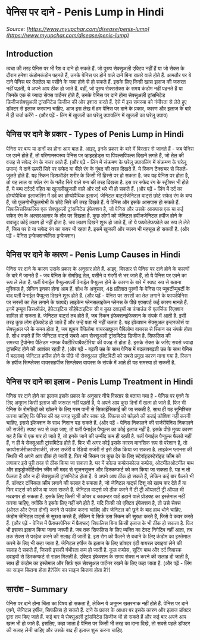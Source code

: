 # पेनिस पर दाने - Penis Lump in Hindi
_Source: [https://www.myupchar.com/disease/penis-lump](https://www.myupchar.com/disease/penis-lump)_

## Introduction
त्वचा की तरह पेनिस पर भी रैश व दाने हो सकते हैं. जो पुरुष सेक्सुअली एक्टिव नहीं हैं या जो सेक्स के दौरान हमेशा कंडोमकंडोम पहनते हैं, उनके पेनिस पर होने वाले दाने बिना खतरे वाले होते हैं. आमतौर पर ये दाने पेनिस पर तेलतेल या पसीने के जमा होने से हो सकते हैं. इसके लिए किसी खास इलाज की जरूरत नहीं पड़ती, ये अपने आप ठीक हो जाते हैं.
वहीं, जो पुरुष सेक्ससेक्स के समय कंडोम नहीं पहनते हैं या जिनके एक से ज्यादा सेक्स पार्टनर होते हैं, उनके पेनिस पर दाने होना सेक्सुअली ट्रांसमिटेड डिजीजसेक्सुअली ट्रांसमिटेड डिजीज की ओर इशारा करते हैं. ऐसे में इस समस्या को गंभीरता से लेते हुए डॉक्टर से इलाज करवाना चाहिए.
आज इस लेख में हम पेनिस पर दाने के प्रकार, कारण और इलाज के बारे में ही चर्चा करेंगे -
(और पढ़ें - लिंग में खुजली का घरेलू उपायलिंग में खुजली का घरेलू उपाय)

## पेनिस पर दाने के प्रकार - Types of Penis Lump in Hindi
पेनिस पर बम्प या दानों का होना आम बात है. आइए, इनके प्रकार के बारे में विस्तार से जानते हैं -
जब पेनिस पर एक्ने होते हैं, तो परिणामस्वरूप पेनिस पर व्हाइटहेड्स या पिंपल्सपिंपल्स दिखने लगते हैं, जो तेल की वजह से सफेद रंग के नजर आते हैं.
(और पढ़ें - लिंग में संक्रमण के घरेलू उपायलिंग में संक्रमण के घरेलू उपाय)
ये दानें ऊपरी सिरे पर सफेद या पीले रंग के गुंबद की तरह दिखते हैं. ये स्किन टैक्सचर से मिलते-जुलते होते हैं.
यह स्किन डिसऑर्डर शरीर के किसी भी हिस्से पर हो सकता है. जब यह पेनिस पर होता है, तो यह लाल या पर्पल रंग के फ्लैट सिरे वाले बम्प की तरह दिखता है. इस पर सफेद रंग के स्ट्रीक्स भी होते हैं. ये बम्प दर्ददर्द रहित या खुजलीखुजली वाले और दर्द भरे भी हो सकते हैं.
(और पढ़ें - लिंग में दर्द का होम्योपैथिक इलाजलिंग में दर्द का होम्योपैथिक इलाज)
जेनिटल वार्ट्सजेनिटल वार्ट्स छोटे सफेद रंग के बम्प हैं, जो फूलगोभीफूलगोभी के छोटे सिरे की तरह दिखते हैं. ये पेनिस और इसके आसपास हो सकते हैं.
सिफलिससिफलिस एक सेक्सुअली ट्रांसमिटेड इंफेक्शन है, जो पेनिस और उसके आसपास एक या कई सफेद रंग के अल्सरअल्सर के तौर पर दिखता है.
कुछ लोगों को जेनिटल हर्पीजजेनिटल हर्पीज होने के बावजूद कोई लक्षण ही नहीं होता है. जब लक्षण दिखने शुरू हो जाते हैं, तो ये फफोलेफफोले का रूप ले लेते हैं, जिस पर ग्रे या सफेद रंग का कवर भी रहता है. इसमें खुजली और जलन भी महसूस हो सकती है.
(और पढ़ें - पेनिस इन्फेक्शनपेनिस इन्फेक्शन)

## पेनिस पर दाने के कारण - Penis Lump Causes in Hindi
पेनिस पर दाने के कारण उसके प्रकार के अनुसार होते हैं. आइए, विस्तार से पेनिस पर दाने होने के कारणों के बारे में जानते हैं -
जब पेनिस के रोमछिद्र तेल, पसीने व गंदगी से भर जाते हैं, तो ये पेनिस पर एक्ने का रूप ले लेता है.
पर्ली पेनाईल पैप्युल्सपर्ली पेनाईल पैप्युल्स होने के कारण के बारे में स्पष्ट रूप से बताना मुश्किल है, लेकिन इनका होना आम हैं. शोध के अनुसार, 48 प्रतिशत पुरुषों के पेनिस पर प्यूबर्टीप्यूबर्टी के बाद पर्ली पेनाईल पैप्युल्स दिखने शुरू होते हैं.
(और पढ़ें - पेनिस पर सरसों का तेल लगाने के फायदेपेनिस पर सरसों का तेल लगाने के फायदे)
लाइकेन प्लेनसलाइकेन प्लेनस के पीछे एक्सपर्ट कई कारण मानते हैं. इनमें इम्यून डिसऑर्डर, हेपेटाइटिस सीहेपेटाइटिस सी व कुछ दवाइयों या कंपाउंड से एलर्जिक रिएक्शन शामिल हो सकता है.
जेनिटल वार्ट्स तब होते हैं, जब स्किन इंफेक्शनइंफेक्शन के संपर्क में आती है. इसी तरह कुछ लोग इंफेक्टेड हो जाते हैं और उन्हें पता भी नहीं चलता है. यह इंफेक्शन सेक्सुअल इन्टरकोर्स या सेक्सुअल प्ले के समय होता है, जब ह्यूमन पैपिलोमा वायरसह्यूमन पैपिलोमा वायरस से स्किन का संपर्क होता है. शोध कहते हैं कि जेनिटल वार्ट्स सबसे आम सेक्सुअली ट्रांसमिटेड डिजीज है.
सिफलिस की समस्या ट्रैपोनेमा पैलिडम नामक बैक्टीरियाबैक्टीरिया की वजह से होता है. इसके सेक्स के जरिए सबसे ज्यादा ट्रांसमिट होने की आशंका रहती है.
(और पढ़ें - बढ़ती उम्र के साथ पेनिस में बदलावबढ़ती उम्र के साथ पेनिस में बदलाव)
जेनिटल हर्पीज होने के पीछे भी सेक्सुअल एक्टिविटी को सबसे प्रमुख कारण माना गया है. स्किन के हर्पीज सिम्प्लेक्स वायरसहर्पीज सिम्प्लेक्स वायरस के संपर्क में आते ही यह समस्या हो सकती है.

## पेनिस पर दाने का इलाज - Penis Lump Treatment in Hindi
पेनिस पर दाने होने का इलाज इसके प्रकार के अनुसार नीचे विस्तार से बताया गया है -
पेनिस पर एक्ने के लिए अमूमन किसी इलाज की जरूरत नहीं पड़ती है, ये अपने आप कुछ दिनों में खत्म हो जाते हैं. फिर भी पेनिस के रोमछिद्रों को खोलने के लिए गरम पानी से सिकाईसिकाई की जा सकती है. साथ ही यह सुनिश्चित करना चाहिए कि पेनिस की वह जगह सूखी और साफ रहे. पिंपल्स को फोड़ने की कतई कोशिश नहीं करनी चाहिए, इससे इंफेक्शन के साथ निशान पड़ सकते हैं.
(और पढ़ें - पेनिस निकालने की सर्जरीपेनिस निकालने की सर्जरी)
स्पष्ट रूप से कहा जाए, तो पर्ली पेनाईल पैप्युल्स का कोई इलाज नहीं है. इसके पीछे मुख्य कारण यह है कि ये एक बार हो जाते हैं, तो इनके जाने की उम्मीद कम ही रहती है. पर्ली पेनाईल पैप्यूल्स फैलते नहीं हैं, न ही ये सेक्सुअली ट्रांसमिटेड होते हैं. फिर भी अगर कोई इसके कारण मानसिक रूप से परेशान है, तो क्रायोसर्जरीक्रायोसर्जरी, लेजर सर्जरी व रेडियो सर्जरी से इसे ठीक किया जा सकता है.
लाइकेन प्लानस की स्थिति भी अपने आप ठीक हो जाती है. फिर भी स्किन पर कुछ देर के लिए स्टेरॉइडस्टेरॉइड क्रीम को लगाकर इसे पूरी तरह से ठीक किया जा सकता है. घर में कोल्ड कम्प्रेसकोल्ड कम्प्रेस, ओटमीलओटमील बाथ और हाइड्रोकोर्टिसोन क्रीम की मदद से सूजनसूजन और डिस्कम्फर्ट को कम किया जा सकता है. यह न तो फैलता है और न ही सेक्सुअली ट्रांसमिटेड होता है.
ये अपने आप ठीक हो सकते हैं, लेकिन कई बार फैलते भी हैं. डॉक्टर टॉपिकल क्रीम लगाने की सलाह दे सकता है, जो जेनिटल वार्ट्स टिशू को खत्म कर देते हैं या फिर वार्ट्स को फ्रीज या जला सकते हैं. जेनिटल वार्ट्स को ठीक करने में टी ट्री ऑयलटी ट्री ऑयल भी मददगार हो सकता है. इसके लिए किसी भी ओवर द काउन्टर वार्ट हटाने वाले प्रोडक्ट का इस्तेमाल नहीं करना चाहिए, क्योंकि वे इसके लिए नहीं बने होते हैं.
यदि किसी को एक्टिव इंफेक्शन है, तो उसे सेक्स (ओरल और ऐनल दोनों) करने से परहेज करना चाहिए और जेनिटल को छूने के बाद हाथ धोने चाहिए. कंडोम जेनिटल वार्ट्स से सुरक्षा करते हैं, लेकिन ये सिर्फ उस स्किन की सुरक्षा करते हैं, जिसे वे कवर करते हैं.
(और पढ़ें - पेनिस में फ्रैक्चरपेनिस में फ्रैक्चर)
सिफलिस बिना किसी इलाज के भी ठीक हो सकता है. फिर भी इसका इलाज किया जाना जरूरी है. जब तक सिफलिस के लिए व्यक्ति का टेस्ट निगेटिव नहीं आता, तब तक सेक्स से परहेज करने की सलाह दी जाती है. इस रोग को फैलने से बचाने के लिए कंडोम का इस्तेमाल करने के लिए भी कहा जाता है.
जेनिटल हर्पीज के इलाज के लिए डॉक्टर एंटी वायरल दवाइयां लेने की सलाह दे सकते हैं, जिससे इसकी गंभीरता कम हो जाती है. कूल कम्प्रेस, सूदिंग बाथ और दर्द निवारक दवाइयों से डिस्कम्फर्ट से राहत मिलती है. एक्टिव इंफेक्शन के समय सेक्स न करने की सलाह दी जाती है, साथ ही कंडोम का इस्तेमाल और सिर्फ एक सेक्सुअल पार्टनर रखने के लिए कहा जाता है.
(और पढ़ें - लिंग का साइज कितना होता है?लिंग का साइज कितना होता है?)

## सारांश – Summary
पेनिस पर दाने होना चिंता का विषय हो सकता है, लेकिन ये अमूमन खतरनाक नहीं होते हैं. पेनिस पर दाने एक्ने, जेनिटल हर्पीज, सिफलिस हो सकते हैं. दाने के प्रकार के आधार पर इसके कारण और इलाज डॉक्टर द्वारा तय किए जाते हैं. कई बार ये सेक्सुअली ट्रांसमिटेड डिजीज भी हो सकते हैं और कई बार अपने आप खत्म भी हो जाते हैं. इसलिए, कहा जाता है पेनिस पर किसी भी तरह का दाना दिखे, तो सबसे पहले डॉक्टर की सलाह लेनी चाहिए और उसके बाद ही इलाज शुरू करना चाहिए.

